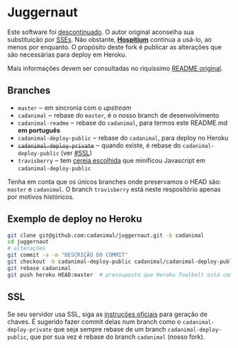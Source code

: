 # Juggernaut

Este software foi [descontinuado](http://blog.alexmaccaw.com/killing-a-library). O autor original aconselha sua substituição por [SSEs](//github.com/ninetwentyfour/Hospitium/issues/55). Não obstante, [**Hospitium**](//github.com/cadanimal/Hospitium) continua a usá-lo, ao menos por enquanto. O propósito deste fork é publicar as alterações que são necessárias para deploy em Heroku.

Mais informações devem ser consultadas no riquíssimo [README original](//github.com/maccman/juggernaut#juggernaut).

## Branches

- `master` ‒ em sincronia com o _upstream_
- `cadanimal` ‒ rebase do `master`, é o nosso branch de desenvolvimento
- `cadanimal-readme` ‒ rebase do `cadanimal`, para termos este README.md **em português**
- `cadanimal-deploy-public` ‒ rebase do `cadanimal`, para deploy no Heroku
- ~~`cadanimal-deploy-private`~~ ‒ quando existe, é rebase do `cadanimal-deploy-public` (ver [#SSL](#ssl))
- `travisberry` ‒ tem [cereja escolhida](//github.com/ninetwentyfour/juggernaut/commit/a75ccb84b5cef074c8f03feac86c26a28d4ce8d1) que minificou Javascript em `cadanimal-deploy-public`

Tenha em conta que os únicos branches onde preservamos o HEAD são: `master` e `cadanimal`.
O branch `travisberry` está neste respositório apenas por motivos históricos.

## Exemplo de deploy no Heroku

```sh
git clone git@github.com:cadanimal/juggernaut.git -b cadanimal
cd juggernaut
# alterações
git commit -a -m "DESCRIÇÃO DO COMMIT"
git checkout -b cadanimal-deploy-public cadanimal/cadanimal-deploy-public
git rebase cadanimal
git push heroku HEAD:master  # pressuposto que Heroku Toolbelt está configurado
```

## SSL

Se seu servidor usa SSL, siga as [instruções oficiais](//github.com/maccman/juggernaut#ssl) para geração de chaves. É sugerido fazer commit delas num branch como o `cadanimal-deploy-private` que seja sempre rebase de um branch `cadanimal-deploy-public`, que por sua vez é rebase do branch `cadanimal` (nosso fork).
